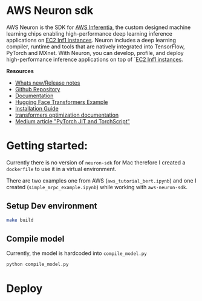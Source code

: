 # AWS Neuron sdk

AWS Neuron is the SDK for [AWS Inferentia](https://aws.amazon.com/machine-learning/inferentia/), the custom designed machine learning chips enabling high-performance deep learning inference applications on [EC2 Inf1 instances](https://aws.amazon.com/ec2/instance-types/inf1/). Neuron includes a deep learning compiler, runtime and tools that are natively integrated into TensorFlow, PyTorch and MXnet. With Neuron, you can develop, profile, and deploy high-performance inference applications on top of `[EC2 Inf1 instances](https://aws.amazon.com/ec2/instance-types/inf1/).

**Resources**
* [Whats new/Release notes](https://awsdocs-neuron.readthedocs-hosted.com/en/latest/release-notes/index.html#neuron-whatsnew)
* [Github Repository](https://github.com/aws/aws-neuron-sdk)
* [Documentation](https://awsdocs-neuron.readthedocs-hosted.com/en/latest/neuron-intro/get-started.html)
* [Hugging Face Transformers Example](https://awsdocs-neuron.readthedocs-hosted.com/en/latest/neuron-guide/neuron-frameworks/pytorch-neuron/tutorials/tutorial-torchserve.html)
* [Installation Guide](https://awsdocs-neuron.readthedocs-hosted.com/en/latest/neuron-intro/install-pytorch.html?highlight=install)
* [transformers optimization documentation](https://huggingface.co/transformers/serialization.html?highlight=onnx)
* [Medium article "PyTorch JIT and TorchScript"](https://towardsdatascience.com/pytorch-jit-and-torchscript-c2a77bac0fff)
# Getting started:

Currently there is no version of `neuron-sdk` for Mac therefore I created a `dockerfile` to use it in a virtual environment. 

There are two examples one from AWS (`aws_tutorial_bert.ipynb`) and one I created (`simple_mrpc_example.ipynb`) while working with `aws-neuron-sdk`. 


## Setup Dev environment

```Bash
make build
```
## Compile model

Currently, the model is hardcoded into `compile_model.py`

```bash
python compile_model.py
```



# Deploy